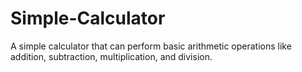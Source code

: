 # Simple-Calculator
A simple calculator that can perform basic arithmetic operations like addition, subtraction, multiplication, and division.
